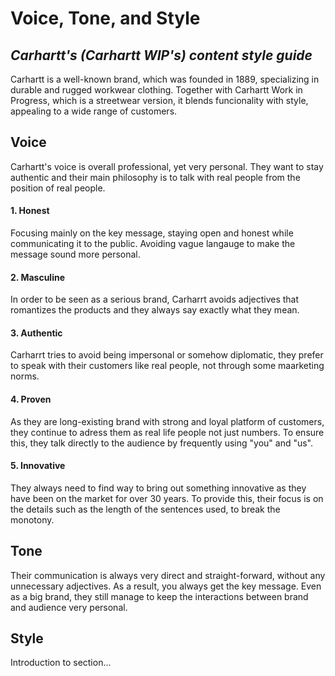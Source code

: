 # Voice, Tone, and Style

## *Carhartt's (Carhartt WIP's) content style guide*

Carhartt is a well-known brand, which was founded in 1889, specializing in durable and rugged workwear clothing. Together with Carhartt Work in Progress, which is a streetwear version, it blends funcionality with style, appealing to a wide range of customers. 

## Voice

Carhartt's voice is overall professional, yet very personal. They want to stay authentic and their main philosophy is to talk with real people from the position of real people.

#### 1. Honest
   
Focusing mainly on the key message, staying open and honest while communicating it to the public. Avoiding vague langauge to make the message sound more personal. 

#### 2. Masculine
   
In order to be seen as a serious brand, Carharrt avoids adjectives that romantizes the products and they always say exactly what they mean. 

#### 3. Authentic
   
Carharrt tries to avoid being impersonal or somehow diplomatic, they prefer to speak with their customers like real people, not through some maarketing norms. 

#### 4. Proven
   
As they are long-existing brand with strong and loyal platform of customers, they continue to adress them as real life people not just numbers. To ensure this, they talk directly to the audience by frequently using "you" and "us". 

#### 5. Innovative
    
They always need to find way to bring out something innovative as they have been on the market for over 30 years. To provide this, their focus is on the details such as the length of the sentences used, to break the monotony. 

## Tone

Their communication is always very direct and straight-forward, without any unnecessary adjectives. As a result, you always get the key message. Even as a big brand, they still manage to keep the interactions between brand and audience very personal.

## Style

Introduction to section...
